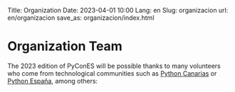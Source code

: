 Title: Organization
Date: 2023-04-01 10:00
Lang: en
Slug: organizacion
url: en/organizacion
save_as: organizacion/index.html


# Organization Team

The 2023 edition of PyConES will be possible thanks to many volunteers who come
from technological communities such as
[Python Canarias](https://pythoncanarias.es/) or
[Python España](https://es.python.org/), among others:
